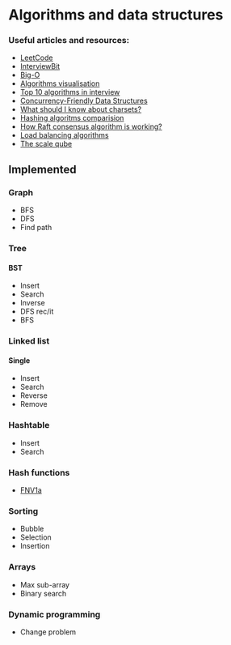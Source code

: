 # Algorithms and data structures
### Useful articles and resources:

* [LeetCode](https://leetcode.com/)
* [InterviewBit](https://www.interviewbit.com/practice/)
* [Big-O](http://bigocheatsheet.com/)
* [Algorithms visualisation](https://visualgo.net/en)
* [Top 10 algorithms in interview](https://www.geeksforgeeks.org/top-10-algorithms-in-interview-questions)
* [Concurrency-Friendly Data Structures](http://www.drdobbs.com/parallel/choose-concurrency-friendly-data-structu/208801371)
* [What should I know about charsets?](https://www.joelonsoftware.com/2003/10/08/the-absolute-minimum-every-software-developer-absolutely-positively-must-know-about-unicode-and-character-sets-no-excuses/)
* [Hashing algoritms comparision](https://softwareengineering.stackexchange.com/questions/49550/which-hashing-algorithm-is-best-for-uniqueness-and-speed)
* [How Raft consensus algorithm is working?](https://raft.github.io/)
* [Load balancing algorithms](https://serverfault.com/questions/112292/what-kind-of-load-balancing-algorithms-are-there)
* [The scale qube](https://microservices.io/articles/scalecube.html)

## Implemented
### Graph
* BFS
* DFS
* Find path

### Tree
#### BST

* Insert
* Search
* Inverse
* DFS rec/it
* BFS

### Linked list
#### Single
* Insert
* Search
* Reverse
* Remove

### Hashtable

* Insert
* Search

### Hash functions

* [FNV1a](https://en.wikipedia.org/wiki/Fowler%E2%80%93Noll%E2%80%93Vo_hash_function)

### Sorting

* Bubble
* Selection
* Insertion

### Arrays

* Max sub-array
* Binary search

### Dynamic programming

* Change problem

